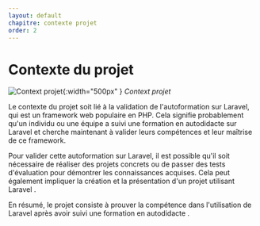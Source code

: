 ```yaml
---
layout: default
chapitre: contexte projet
order: 2
---
```






<!-- new slide -->

# Contexte du projet

![Context projet](./images/context-projet.png){:width="500px" }
*Context projet*

<!-- note -->

 Le contexte du projet soit lié à la validation de l'autoformation sur Laravel, qui est un framework web populaire en PHP. Cela signifie probablement qu'un individu ou une équipe a suivi une formation en autodidacte sur Laravel et cherche maintenant à valider leurs compétences et leur maîtrise de ce framework.

Pour valider cette autoformation sur Laravel, il est possible qu'il soit nécessaire de réaliser des projets concrets ou de passer des tests d'évaluation pour démontrer les connaissances acquises. Cela peut également impliquer la création et la présentation d'un projet utilisant Laravel .

En résumé, le projet consiste à prouver la compétence dans l'utilisation de Laravel après avoir suivi une formation en autodidacte .

<!-- new slide -->